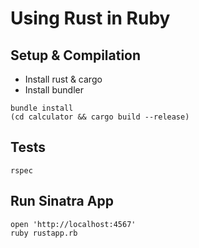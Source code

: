 # Using Rust in Ruby

## Setup & Compilation

* Install rust & cargo
* Install bundler

```
bundle install
(cd calculator && cargo build --release)
```

## Tests

```
rspec
```

## Run Sinatra App

```
open 'http://localhost:4567'
ruby rustapp.rb
```

